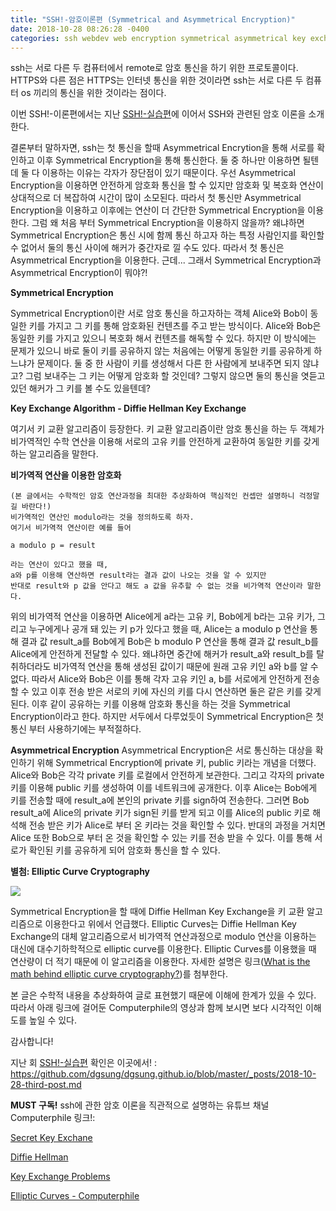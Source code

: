 ```yaml
---
title: "SSH!-암호이론편 (Symmetrical and Asymmetrical Encryption)"
date: 2018-10-28 08:26:28 -0400
categories: ssh webdev web encryption symmetrical asymmetrical key exchange algorithm diffie hellman elliptic curve cryptography
---
```

ssh는 서로 다른 두 컴퓨터에서 remote로 암호 통신을 하기 위한 프로토콜이다. HTTPS와 다른 점은 HTTPS는 인터넷 통신을 위한 것이라면 ssh는 서로 다른 두 컴퓨터 os 끼리의 통신을 위한 것이라는 점이다.

이번 SSH!-이론편에서는 지난 [SSH!-실습편][SSH!-실습편]에 이어서 SSH와 관련된 암호 이론을 소개한다.

결론부터 말하자면, ssh는 첫 통신을 할때 Asymmetrical Encrytion을 통해 서로를 확인하고 이후 Symmetrical Encryption을 통해 통신한다. 둘 중 하나만 이용하면 될텐데 둘 다 이용하는 이유는 각자가 장단점이 있기 때문이다. 
우선 Asymmetrical Encryption을 이용하면 안전하게 암호화 통신을 할 수 있지만 암호화 및 복호화 연산이 상대적으로 더 복잡하여 시간이 많이 소모된다. 따라서 첫 통신만 Asymmetrical Encryption을 이용하고 이후에는 연산이 더 간단한 Symmetrical Encryption을 이용한다.
그럼 왜 처음 부터 Symmetrical Encryption을 이용하지 않을까? 왜냐하면 Symmetrical Encryption은 통신 시에 함께 통신 하고자 하는 특정 사람인지를 확인할 수 없어서 둘의 통신 사이에 해커가 중간자로 낄 수도 있다. 따라서 첫 통신은 Asymmetrical Encryption을 이용한다.
근데... 그래서 Symmetrical Encryption과 Asymmetrical Encryption이 뭐야?!

<b>Symmetrical Encryption</b>

Symmetrical Encryption이란 서로 암호 통신을 하고자하는 객체 Alice와 Bob이 동일한 키를 가지고 그 키를 통해 암호화된 컨텐츠를 주고 받는 방식이다. Alice와 Bob은 동일한 키를 가지고 있으니 복호화 해서 컨텐츠를 해독할 수 있다. 하지만 이 방식에는 문제가 있으니 바로 둘이 키를 공유하지 않는 처음에는 어떻게 동일한 키를 공유하게 하느냐가 문제이다. 둘 중 한 사람이 키를 생성해서 다른 한 사람에게 보내주면 되지 않냐고? 그럼 보내주는 그 키는 어떻게 암호화 할 것인데? 그렇지 않으면 둘의 통신을 엿듣고 있던 해커가 그 키를 볼 수도 있을텐데?

<b>Key Exchange Algorithm - Diffie Hellman Key Exchange</b>

여기서 키 교환 알고리즘이 등장한다. 키 교환 알고리즘이란 암호 통신을 하는 두 객체가 비가역적인 수학 연산을 이용해 서로의 고유 키를 안전하게 교환하여 동일한 키를 갖게 하는 알고리즘을 말한다. 

<b>   비가역적 연산을 이용한 암호화</b>
    
    (본 글에서는 수학적인 암호 연산과정을 최대한 추상화하여 핵심적인 컨셉만 설명하니 걱정말길 바란다!)
    비가역적인 연산인 modulo라는 것을 정의하도록 하자. 
    여기서 비가역적 연산이란 예를 들어 
    
    a modulo p = result
    
    라는 연산이 있다고 했을 때, 
    a와 p를 이용해 연산하면 result라는 결과 값이 나오는 것을 알 수 있지만
    반대로 result와 p 값을 안다고 해도 a 값을 유추할 수 없는 것을 비가역적 연산이라 말한다.

위의 비가역적 연산을 이용하면 Alice에게 a라는 고유 키, Bob에게 b라는 고유 키가, 그리고 누구에게나 공개 돼 있는 키 p가 있다고 했을 때,
Alice는 a modulo p 연산을 통해 결과 값 result_a를 Bob에게
Bob은 b modulo P 연산을 통해 결과 값 result_b를 Alice에게 안전하게 전달할 수 있다.
왜냐하면 중간에 해커가 result_a와 result_b를 탈취하더라도 비가역적 연산을 통해 생성된 값이기 때문에 원래 고유 키인 a와 b를 알 수 없다.
따라서 Alice와 Bob은 이를 통해 각자 고유 키인 a, b를 서로에게 안전하게 전송할 수 있고 이후 전송 받은 서로의 키에 자신의 키를 다시 연산하면 둘은 같은 키를 갖게된다.
이후 같이 공유하는 키를 이용해 암호화 통신을 하는 것을 Symmetrical Encryption이라고 한다.
하지만 서두에서 다루었듯이 Symmetrical Encryption은 첫 통신 부터 사용하기에는 부적절하다.

<b>Asymmetrical Encryption</b>
Asymmetrical Encryption은 서로 통신하는 대상을 확인하기 위해 Symmetrical Encryption에 private 키, public 키라는 개념을 더했다.
Alice와 Bob은 각각 private 키를 로컬에서 안전하게 보관한다. 그리고 각자의 private 키를 이용해 public 키를 생성하여 이를 네트워크에 공개한다.
이후 Alice는 Bob에게 키를 전송할 때에 result_a에 본인의 private 키를 sign하여 전송한다. 그러면 Bob result_a에 Alice의 private 키가 sign된 키를 받게 되고 이를 Alice의 public 키로 해석해 전송 받은 키가 Alice로 부터 온 키라는 것을 확인할 수 있다.
반대의 과정을 거치면 Alice 또한 Bob으로 부터 온 것을 확인할 수 있는 키를 전송 받을 수 있다.
이를 통해 서로가 확인된 키를 공유하게 되어 암호화 통신을 할 수 있다.

<b>별첨: Elliptic Curve Cryptography</b>

<img src = 'https://upload.wikimedia.org/wikipedia/commons/thumb/7/7e/Elliptic_curve_on_Z61.svg/275px-Elliptic_curve_on_Z61.svg.png'/>

Symmetrical Encryption을 할 때에 Diffie Hellman Key Exchange을 키 교환 알고리즘으로 이용한다고 위에서 언급했다. Elliptic Curves는 Diffie Hellman Key Exchange의 대체 알고리즘으로서 비가역적 연산과정으로 modulo 연산을 이용하는 대신에 대수기하학적으로 elliptic curve를 이용한다. Elliptic Curves를 이용했을 때 연산량이 더 적기 때문에 이 알고리즘을 이용한다. 자세한 설명은 링크([What is the math behind elliptic curve cryptography?][What is the math behind elliptic curve cryptography?])를 첨부한다.

본 글은 수학적 내용을 추상화하여 글로 표현했기 때문에 이해에 한계가 있을 수 있다. 따라서 아래 링크에 걸어둔 Computerphile의 영상과 함께 보시면 보다 시각적인 이해도를 높일 수 있다.

감사합니다!

지난 회 [SSH!-실습편] 확인은 이곳에서! : https://github.com/dgsung/dgsung.github.io/blob/master/_posts/2018-10-28-third-post.md

<b>MUST 구독!</b> ssh에 관한 암호 이론을 직관적으로 설명하는 유튜브 채널 Computerphile 링크!:

<a href='https://www.youtube.com/watch?v=NmM9HA2MQGI'>Secret Key Exchane<a>

<a href='https://www.youtube.com/watch?v=Yjrfm_oRO0w'>Diffie Hellman<a>

<a href='https://www.youtube.com/watch?v=vsXMMT2CqqE&t='>Key Exchange Problems<a>

<a href='https://www.youtube.com/watch?v=NF1pwjL9-DE'>Elliptic Curves - Computerphile<a>


[SSH!-실습편]: https://github.com/dgsung/dgsung.github.io/blob/master/_posts/2018-10-28-third-post.md
[What is the math behind elliptic curve cryptography?]: https://hackernoon.com/what-is-the-math-behind-elliptic-curve-cryptography-f61b25253da3

